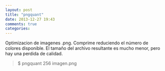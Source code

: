 ```yaml
---
layout: post
title: "pngquant"
date: 2013-12-27 19:43
comments: true
categories: 
---
```

Optimizacion de imagenes .png. Comprime reduciendo el número de colores disponible. El tamaño del archivo resultante es mucho menor, pero hay una perdida de calidad.

>$ pngquant 256 imagen.png

